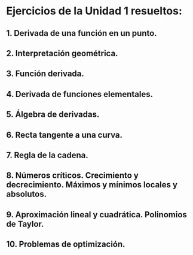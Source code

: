 # Ejercicios de la Unidad 1 resueltos:

## 1. Derivada de una función en un punto.
## 2. Interpretación geométrica.
## 3. Función derivada.
## 4. Derivada de funciones elementales.
## 5. Álgebra de derivadas.
## 6. Recta tangente a una curva.
## 7. Regla de la cadena.
## 8. Números críticos. Crecimiento y decrecimiento. Máximos y mínimos locales y absolutos.
## 9. Aproximación lineal y cuadrática. Polinomios de Taylor.
## 10. Problemas de optimización.









